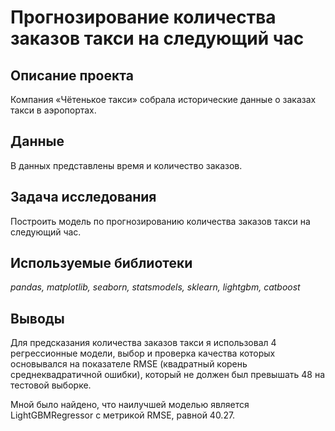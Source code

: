 # Прогнозирование количества заказов такси на следующий час

## Описание проекта

Компания «Чётенькое такси» собрала исторические данные о заказах такси в аэропортах.

## Данные

В данных представлены время и количество заказов.

## Задача исследования

Построить модель по прогнозированию количества заказов такси на следующий час.

## Используемые библиотеки

*pandas, matplotlib, seaborn, statsmodels, sklearn, lightgbm, catboost*

## Выводы

Для предсказания количества заказов такси я использовал 4 регрессионные модели, выбор и проверка качества которых основывался на показателе RMSE (квадратный корень среднеквадратичной ошибки), который не должен был превышать 48 на тестовой выборке. 

Мной было найдено, что наилучшей моделью является LightGBMRegressor с метрикой RMSE, равной 40.27.
